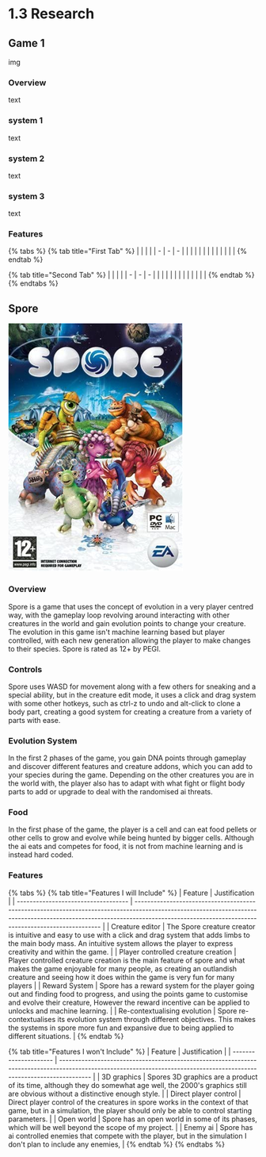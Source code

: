 # 1.3 Research

## Game 1

img

### Overview

text

### system 1

text

### system 2

text

### system 3

text

### Features

{% tabs %}
{% tab title="First Tab" %}
|   |   |   |
| - | - | - |
|   |   |   |
|   |   |   |
|   |   |   |
{% endtab %}

{% tab title="Second Tab" %}
|   |   |   |
| - | - | - |
|   |   |   |
|   |   |   |
|   |   |   |
{% endtab %}
{% endtabs %}

## Spore

![](../.gitbook/assets/image.png)

### Overview

Spore is a game that uses the concept of evolution in a very player centred way, with the gameplay loop revolving around interacting with other creatures in the world and gain evolution points to change your creature. The evolution in this game isn't machine learning based but player controlled, with each new generation allowing the player to make changes to their species. Spore is rated as 12+ by PEGI.

### Controls

Spore uses WASD for movement along with a few others for sneaking and a special ability, but in the creature edit mode, it uses a click and drag system with some other hotkeys, such as ctrl-z to undo and alt-click to clone a body part, creating a good system for creating a creature from a variety of parts with ease.

### Evolution System

In the first 2 phases of the game, you gain DNA points through gameplay and discover different features and creature addons, which you can add to your species during the game. Depending on the other creatures you are in the world with, the player also has to adapt with what fight or flight body parts to add or upgrade to deal with the randomised ai threats.

### Food

In the first phase of the game, the player is a cell and can eat food pellets or other cells to grow and evolve while being hunted by bigger cells. Although the ai eats and competes for food, it is not from machine learning and is instead hard coded.



### Features

{% tabs %}
{% tab title="Features I will Include" %}
| Feature                             | Justification                                                                                                                                                                                                                   |
| ----------------------------------- | ------------------------------------------------------------------------------------------------------------------------------------------------------------------------------------------------------------------------------- |
| Creature editor                     | The Spore creature creator is intuitive and easy to use with a click and drag system that adds limbs to the main body mass. An intuitive system allows the player to express creativity and within the game.                    |
| Player controlled creature creation | Player controlled creature creation is the main feature of spore and what makes the game enjoyable for many people, as creating an outlandish creature and seeing how it does within the game is very fun for many players      |
| Reward System                       | Spore has a reward system for the player going out and finding food to progress, and using the points game to customise and evolve their creature, However the reward incentive can be applied to unlocks and machine learning. |
| Re-contextualising evolution        | Spore re-contextualises its evolution system through different objectives. This makes the systems in spore more fun and expansive due to being applied to different situations.                                                 |
{% endtab %}

{% tab title="Features I won't Include" %}
| Feature               | Justification                                                                                                                                                          |
| --------------------- | ---------------------------------------------------------------------------------------------------------------------------------------------------------------------- |
| 3D graphics           | Spores 3D graphics are a product of its time, although they do somewhat age well, the 2000's graphics still are obvious without a distinctive enough style.            |
| Direct player control | Direct player control of the creatures in spore works in the context of that game, but in a simulation, the player should only be able to control starting parameters. |
| Open world            | Spore has an open world in some of its phases, which will be well beyond the scope of my project.                                                                      |
| Enemy ai              | Spore has ai controlled enemies that compete with the player, but in the simulation I don't plan to include any enemies,                                               |
{% endtab %}
{% endtabs %}
